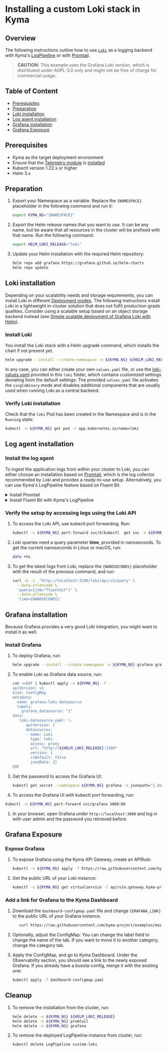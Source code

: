 # Installing a custom Loki stack in Kyma

## Overview
The following instructions outline how to use [`Loki`](https://github.com/grafana/loki/tree/main/production/helm/loki) as a logging backend with Kyma's [LogPipeline](https://kyma-project.io/#/telemetry-manager/user/02-logs) or with [Promtail](https://grafana.com/docs/loki/latest/clients/promtail/).

>**CAUTION:** This example uses the Grafana Loki version, which is distributed under AGPL-3.0 only and might not be free of charge for commercial usage.

## Table of Content

- [Prerequisites](#prerequisites)
- [Preparation](#preparation)
- [Loki installation](#loki-installation)
- [Log agent installation](#log-agent-installation)
- [Grafana installation](#grafana-installation)
- [Grafana Exposure](#grafana-exposure)

## Prerequisites

- Kyma as the target deployment environment
- Ensure that the [Telemetry module](https://kyma-project.io/#/telemetry-manager/user/README) is [installed](https://kyma-project.io/#/02-get-started/08-install-uninstall-upgrade-kyma-module?id=install-uninstall-and-upgrade-kyma-with-a-module)
- Kubectl version 1.22.x or higher
- Helm 3.x

## Preparation

1. Export your Namespace as a variable. Replace the `{NAMESPACE}` placeholder in the following command and run it:

    ```bash
    export KYMA_NS="{NAMESPACE}"
    ```

2. Export the Helm release names that you want to use. It can be any name, but be aware that all resources in the cluster will be prefixed with that name. Run the following command:

    ```bash
    export HELM_LOKI_RELEASE="loki"
    ```

3. Update your Helm installation with the required Helm repository:

    ```bash
    helm repo add grafana https://grafana.github.io/helm-charts
    helm repo update
    ```

## Loki installation

Depending on your scalability needs and storage requirements, you can install Loki in different [Deployment modes](https://grafana.com/docs/loki/latest/fundamentals/architecture/deployment-modes/). The following instructions install Loki in a lightweight in-cluster solution that does not fulfil production-grade qualities. Consider using a scalable setup based on an object storage backend instead (see [Simple scalable deployment of Grafana Loki with Helm](https://grafana.com/docs/loki/latest/installation/helm/install-scalable/)).

### Install Loki

You install the Loki stack with a Helm upgrade command, which installs the chart if not present yet.

```bash
helm upgrade --install --create-namespace -n ${KYMA_NS} ${HELM_LOKI_RELEASE} grafana/loki -f https://raw.githubusercontent.com/kyma-project/examples/main/loki/loki-values.yaml
```

In any case, you can either create your own `values.yaml` file, or use the [loki-values.yaml](./loki-values.yaml) provided in this `loki` folder, which contains customized settings deviating from the default settings: The provided `values.yaml` file activates the `singleBinary` mode and disables additional components that are usually used when running Loki as a central backend. 

### Verify Loki installation

Check that the `loki` Pod has been created in the Namespace and is in the `Running` state:

```bash
kubectl -n ${KYMA_NS} get pod -l app.kubernetes.io/name=loki
```
## Log agent installation

### Install the log agent

To ingest the application logs from within your cluster to Loki, you can either choose an installation based on [Promtail](https://grafana.com/docs/loki/latest/clients/promtail/), which is the log collector recommended by Loki and provides a ready-to-use setup. Alternatively, you can use Kyma's LogPipeline feature based on Fluent Bit.

<div tabs name="default-settings" group="configuration">
  <details>
  <summary label="promtail-installation">
  Install Promtail
  </summary>

To install Promtail pointing it to the previously installed Loki instance, run:

```bash
helm upgrade --install --create-namespace -n ${KYMA_NS} promtail grafana/promtail -f https://raw.githubusercontent.com/kyma-project/examples/main/loki/promtail-values.yaml --set "config.clients[0].url=https://${HELM_LOKI_RELEASE}.${KYMA_NS}.svc.cluster.local:3100/loki/api/v1/push" 
```
  </details>
  <details>
  <summary label="fluent-bit-installation">
  Install Fluent Bit with Kyma's LogPipeline
  </summary>

>**CAUTION:** This setup uses an unsupported output plugin for the LogPipline.

Apply the LogPipeline:

   ```bash
   cat <<EOF | kubectl apply -f -
   apiVersion: telemetry.kyma-project.io/v1alpha1
   kind: LogPipeline
   metadata:
     name: custom-loki
   spec:
      input:
         application:
            namespaces:
              system: true
      output:
         custom: |
            name   loki
            host   ${HELM_LOKI_RELEASE}-headless.${KYMA_NS}.svc.cluster.local
            port   3100
            auto_kubernetes_labels off
            labels job=fluentbit, container=\$kubernetes['container_name'], namespace=\$kubernetes['namespace_name'], pod=\$kubernetes['pod_name'], node=\$kubernetes['host'], app=\$kubernetes['labels']['app'],app=\$kubernetes['labels']['app.kubernetes.io/name']
   EOF
   ```

When the status of the applied LogPipeline resource turns into `Running`, the underlying Fluent Bit is reconfigured and log shipment to your Loki instance is active.

>**NOTE:** The used output plugin configuration uses a static label map to assign labels of a Pod to Loki log streams. It's not recommended to activate the `auto_kubernetes_labels` feature for using all labels of a Pod because this lowers the performance. Follow [Loki's labelling best practices](https://grafana.com/docs/loki/latest/best-practices/) for a tailor-made setup that fits your workload configuration.

  </details>
</div>

### Verify the setup by accessing logs using the Loki API

1. To access the Loki API, use kubectl port forwarding. Run:

   ```bash
   kubectl -n ${KYMA_NS} port-forward svc/$(kubectl  get svc -n ${KYMA_NS} -l app.kubernetes.io/name=loki -ojsonpath='{.items[0].metadata.name}') 3100
   ```

1. Loki queries need a query parameter **time**, provided in nanoseconds. To get the current nanoseconds in Linux or macOS, run:

   ```bash
   date +%s
   ```

1. To get the latest logs from Loki, replace the `{NANOSECONDS}` placeholder with the result of the previous command, and run:

   ```bash
   curl -G -s  "http://localhost:3100/loki/api/v1/query" \
     --data-urlencode \
     'query={job="fluentbit"}' \
     --data-urlencode \
     'time={NANOSECONDS}'
   ```

## Grafana installation

Because Grafana provides a very good Loki integration, you might want to install it as well.

### Install Grafana

1. To deploy Grafana, run:

   ```bash
   helm upgrade --install --create-namespace -n ${KYMA_NS} grafana grafana/grafana -f https://raw.githubusercontent.com/kyma-project/examples/main/loki/grafana-values.yaml
   ```

1. To enable Loki as Grafana data source, run:
   ```bash
   cat <<EOF | kubectl apply -n ${KYMA_NS} -f -
   apiVersion: v1
   kind: ConfigMap
   metadata:
     name: grafana-loki-datasource
     labels:
       grafana_datasource: "1"
   data:
      loki-datasource.yaml: |-
         apiVersion: 1
         datasources:
         - name: Loki
           type: loki
           access: proxy
           url: "http://${HELM_LOKI_RELEASE}:3100"
           version: 1
           isDefault: false
           jsonData: {}
   EOF
   ```

1. Get the password to access the Grafana UI:

   ```bash
   kubectl get secret --namespace ${KYMA_NS} grafana -o jsonpath="{.data.admin-password}" | base64 --decode ; echo
   ```

1.  To access the Grafana UI with kubectl port forwarding, run:
   ```bash
   kubectl -n ${KYMA_NS} port-forward svc/grafana 3000:80
   ```
   
1. In your browser, open Grafana under `http://localhost:3000` and log in with user admin and the password you retrieved before.
  
## Grafana Exposure

### Expose Grafana
1. To expose Grafana using the Kyma API Gateway, create an APIRule:
   ```bash
   kubectl -n ${KYMA_NS} apply -f https://raw.githubusercontent.com/kyma-project/examples/main/loki/apirule.yaml
   ```
1. Get the public URL of your Loki instance:
   ```bash
   kubectl -n ${KYMA_NS} get virtualservice -l apirule.gateway.kyma-project.io/v1beta1=grafana.${KYMA_NS} -ojsonpath='{.items[*].spec.hosts[*]}'
   ```

### Add a link for Grafana to the Kyma Dashboard
1. Download the `dashboard-configmap.yaml` file and change `{GRAFANA_LINK}` to the public URL of your Grafana instance.
   ```bash
      curl https://raw.githubusercontent.com/kyma-project/examples/main/loki/dashboard-configmap.yaml -o dashboard-configmap.yaml
   ```

1. Optionally, adjust the ConfigMap: You can change the label field to change the name of the tab. If you want to move it to another category, change the category tab.

1. Apply the ConfigMap, and go to Kyma Dashboard. Under the Observability section, you should see a link to the newly exposed Grafana. If you already have a busola-config, merge it with the existing one:
   ```bash
   kubectl apply -f dashboard-configmap.yaml 
   ```
   
## Cleanup

1. To remove the installation from the cluster, run:

   ```bash
   helm delete -n ${KYMA_NS} ${HELM_LOKI_RELEASE}
   helm delete -n ${KYMA_NS} promtail
   helm delete -n ${KYMA_NS} grafana
   ```

2. To remove the deployed LogPipeline instance from cluster, run:

   ```bash
   kubectl delete LogPipeline custom-loki
   ```
